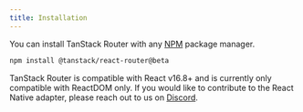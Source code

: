 ```yaml
---
title: Installation
---
```


You can install TanStack Router with any [NPM](https://npmjs.com) package manager.

```sh
npm install @tanstack/react-router@beta
```

TanStack Router is compatible with React v16.8+ and is currently only compatible with ReactDOM only. If you would like to contribute to the React Native adapter, please reach out to us on [Discord](https://tlinz.com/discord).
